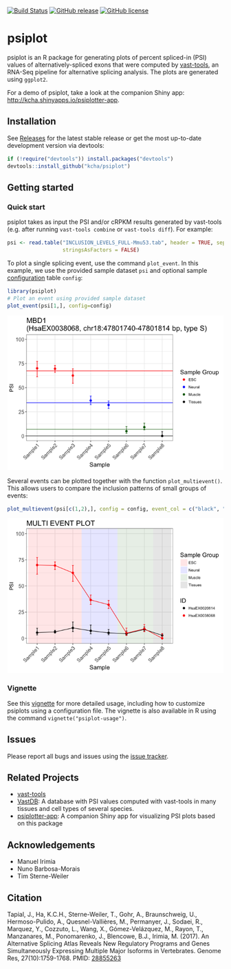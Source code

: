 <!-- README.md is generated from README.Rmd. Please edit that file -->
[![Build
Status](https://travis-ci.org/kcha/psiplot.svg?branch=master)](https://travis-ci.org/kcha/psiplot)
[![GitHub release](https://img.shields.io/github/release/kcha/psiplot.svg)](https://github.com/kcha/psiplot)
[![GitHub license](https://img.shields.io/github/license/kcha/psiplot.svg)](https://github.com/kcha/psiplot/blob/master/LICENSE)

psiplot
=======

psiplot is an R package for generating plots of percent spliced-in (PSI)
values of alternatively-spliced exons that were computed by
[vast-tools](https://github.com/vastgroup/vast-tools), an RNA-Seq
pipeline for alternative splicing analysis. The plots are generated
using `ggplot2`.

For a demo of psiplot, take a look at the companion Shiny app:
<http://kcha.shinyapps.io/psiplotter-app>.

Installation
------------

See [Releases](https://github.com/kcha/psiplot/releases) for the latest
stable release or get the most up-to-date development version via
devtools:

``` r
if (!require("devtools")) install.packages("devtools")
devtools::install_github("kcha/psiplot")
```

Getting started
---------------

### Quick start

psiplot takes as input the PSI and/or cRPKM results generated by
vast-tools (e.g. after running `vast-tools combine` or
`vast-tools diff`). For example:

``` r
psi <- read.table("INCLUSION_LEVELS_FULL-Mmu53.tab", header = TRUE, sep = "\t",
                  stringsAsFactors = FALSE)
```

To plot a single splicing event, use the command `plot_event`. In this
example, we use the provided sample dataset `psi` and optional sample
[configuration](https://htmlpreview.github.io/?https://github.com/kcha/psiplot/blob/master/vignettes/psiplot-usage.html#customizing-plots)
table `config`:

``` r
library(psiplot)
# Plot an event using provided sample dataset
plot_event(psi[1,], config=config)
```

![](man/figures/plot_event-1.png)

Several events can be plotted together with the function
`plot_multievent()`. This allows users to compare the inclusion patterns
of small groups of events:

``` r
plot_multievent(psi[c(1,2),], config = config, event_col = c("black", "red"))
```

![](man/figures/plot_multievent-1.png)

### Vignette

See this
[vignette](https://htmlpreview.github.io/?https://github.com/kcha/psiplot/blob/master/vignettes/psiplot-usage.html)
for more detailed usage, including how to customize psiplots using a
configuration file. The vignette is also available in R using the
command `vignette("psiplot-usage")`.

Issues
------

Please report all bugs and issues using the [issue
tracker](https://github.com/kcha/psiplot/issues).

Related Projects
----------------

-   [vast-tools](https://github.com/vastgroup/vast-tools)
-   [VastDB](http://vastdb.crg.eu): A database with PSI values computed
    with vast-tools in many tissues and cell types of several species.
-   [psiplotter-app](https://github.com/kcha/psiplotter-app): A
    companion Shiny app for visualizing PSI plots based on this package

Acknowledgements
----------------

-   Manuel Irimia
-   Nuno Barbosa-Morais
-   Tim Sterne-Weiler

Citation
--------

Tapial, J., Ha, K.C.H., Sterne-Weiler, T., Gohr, A., Braunschweig, U.,
Hermoso-Pulido, A., Quesnel-Vallières, M., Permanyer, J., Sodaei, R.,
Marquez, Y., Cozzuto, L., Wang, X., Gómez-Velázquez, M., Rayon, T.,
Manzanares, M., Ponomarenko, J., Blencowe, B.J., Irimia, M. (2017). An
Alternative Splicing Atlas Reveals New Regulatory Programs and Genes
Simultaneously Expressing Multiple Major Isoforms in Vertebrates. Genome
Res, 27(10):1759-1768. PMID:
[28855263](https://www.ncbi.nlm.nih.gov/pubmed/28855263)
